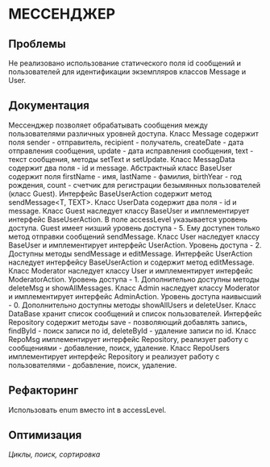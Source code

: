 # МЕССЕНДЖЕР

## Проблемы
Не реализовано использование статического поля id сообщений и пользователей для идентификации экземпляров классов Message и User.


## Документация
Мессенджер позволяет обрабатывать сообщения между пользователями различных уровней доступа.
Класс Message содержит поля sender - отправитель, recipient - получатель, createDate - дата отправления сообщения, update - дата исправления сообщения, text - текст сообщения, методы setText и setUpdate.
Класс MessagData содержит два поля - id и message.
Абстрактный класс BaseUser содержит поля firstName - имя, lastName - фамилия, birthYear - год рождения, count - счетчик для регистрации безымянных пользователей (класс Guest).
Интерфейс BaseUserAction содержит метод sendMessage<T, TEXT>.
Класс UserData содержит два поля - id и message.
Класс Guest наследует классу BaseUser и имплементирует интерфейс BaseUserAction. В поле accessLevel указывается уровень доступа. Guest имеет низший уровень доступа - 5. Ему доступен только метод отправки сообщений sendMessage.
Класс User наследует классу BaseUser и имплементирует интерфейс UserAction. Уровень доступа - 2. Доступны методы sendMessage и editMessage.
Интерфейс UserAction наследует интерфейсу BaseUserAction и содержит метод editMessage.
Класс Moderator наследует классу User и имплементирует интерфейс ModeratorAction. Уровень доступа - 1. Дополнительно доступны методы deleteMsg и showAllMessages.
Класс Admin наследует классу Moderator и имплементирует интерфейс AdminAction. Уровень доступа наивысший - 0. Дополнительно доступны методы showAllUsers и deleteUser.
Класс DataBase хранит список сообщений и список пользователей.
Интерфейс Repository содержит методы save - позволяющий добавлять запись, findById - поиск записи по id, deleteById - удаление записи по id.
Класс RepoMsg имплементирует интерфейс Repository, реализует работу с сообщениями - добавление, поиск, удаление.
Класс RepoUsers имплементирует интерфейс Repository и реализует работу с пользователями - добавление, поиск, удаление.

## Рефакторинг
Использовать enum вместо int в accessLevel.

## Оптимизация
*Циклы, поиск, сортировка*